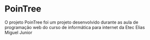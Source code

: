 # PoinTree
O projeto PoinTree foi um projeto desenvolvido durante as aula de programação web do curso de informática para internet da Etec Elias Miguel Junior
